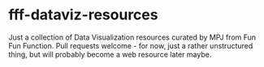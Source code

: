 # fff-dataviz-resources
Just a collection of Data Visualization resources curated by MPJ from Fun Fun Function. Pull requests welcome - for now, just a rather unstructured thing, but will probably become a web resource later maybe. 
